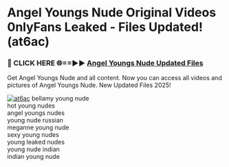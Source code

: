 # Angel Youngs Nude Original Videos 0nlyFans Leaked - Files Updated! (at6ac)

<h3>🔴 CLICK HERE 🌐==►► <a href="https://tinyurl.com/5h6xmrr3" rel="nofollow">Angel Youngs Nude Updated Files</a></h3>

Get Angel Youngs Nude and all content. Now you can access all videos and pictures of Angel Youngs Nude. New Updated Files 2025!

[![at6ac](https://i.imgur.com/KVD873Z.gif)](https://tinyurl.com/5h6xmrr3)
bellamy young nude<br>
hot young nudes<br>
angel youngs nudes<br>
young nude russian<br>
meganne young nude<br>
sexy young nudes<br>
young leaked nudes<br>
young nude indian<br>
indian young nude